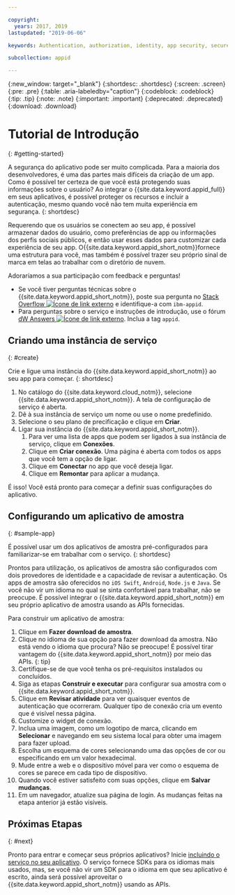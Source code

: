 ```yaml
---

copyright:
  years: 2017, 2019
lastupdated: "2019-06-06"

keywords: Authentication, authorization, identity, app security, secure, development,

subcollection: appid

---
```


{:new_window: target="_blank"}
{:shortdesc: .shortdesc}
{:screen: .screen}
{:pre: .pre}
{:table: .aria-labeledby="caption"}
{:codeblock: .codeblock}
{:tip: .tip}
{:note: .note}
{:important: .important}
{:deprecated: .deprecated}
{:download: .download}

# Tutorial de Introdução
{: #getting-started}

A segurança do aplicativo pode ser muito complicada. Para a maioria dos desenvolvedores, é uma das partes mais difíceis da criação de um app. Como é possível ter certeza de que você está protegendo suas informações sobre o usuário? Ao integrar o {{site.data.keyword.appid_full}} em seus aplicativos, é possível proteger os recursos e incluir a
autenticação, mesmo quando você não tem muita experiência em segurança.
{: shortdesc}

Requerendo que os usuários se conectem ao seu app, é possível armazenar dados do usuário, como preferências de app ou informações dos perfis sociais públicos, e então usar esses dados para customizar cada experiência de seu app. O{{site.data.keyword.appid_short_notm}}fornece uma estrutura para você, mas também é possível trazer seu próprio sinal de marca em telas ao trabalhar com o diretório de nuvem.

Adoraríamos a sua participação com feedback e perguntas!
* Se você tiver perguntas técnicas sobre o {{site.data.keyword.appid_short_notm}}, poste sua pergunta no
<a href="https://stackoverflow.com" target="_blank">Stack Overflow
<img src="../../icons/launch-glyph.svg" alt="Ícone de link externo"></a> e identifique-a com
`ibm-appid`.
* Para perguntas sobre o serviço e instruções de introdução, use o fórum <a href="https://developer.ibm.com" target="_blank">dW Answers <img src="../../icons/launch-glyph.svg" alt="Ícone de link externo"></a>. Inclua a tag `appid`.

## Criando uma instância de serviço
{: #create}

Crie e ligue uma instância do {{site.data.keyword.appid_short_notm}} ao seu app para começar.
{: shortdesc}

1. No catálogo do {{site.data.keyword.cloud_notm}}, selecione {{site.data.keyword.appid_short_notm}}. A tela de configuração de
serviço é aberta.
2. Dê à sua instância de serviço um nome ou use o nome predefinido.
3. Selecione o seu plano de precificação e clique em **Criar**.
4. Ligar sua instância do {{site.data.keyword.appid_short_notm}}.
    1. Para ver uma lista de apps que podem ser ligados à sua instância de serviço, clique em **Conexões**.
    2. Clique em **Criar conexão**. Uma página é aberta com todos os apps que você tem a opção de ligar.
    3. Clique em **Conectar** no app que você deseja ligar.
    4. Clique em **Remontar** para aplicar a mudança.

É isso! Você está pronto para começar a definir suas configurações do aplicativo.

## Configurando um aplicativo de amostra
{: #sample-app}

É possível usar um dos aplicativos de amostra pré-configurados para familiarizar-se em trabalhar com o serviço.
{: shortdesc}

Prontos para utilização, os aplicativos de amostra são configurados com dois provedores de identidade e a capacidade de revisar a autenticação. Os apps de amostra são oferecidos no `iOS Swift`, `Android`, `Node.js` e `Java`. Se
você não vir um idioma no qual se sinta confortável para trabalhar, não se preocupe. É possível integrar o {{site.data.keyword.appid_short_notm}} em seu próprio aplicativo de amostra usando as APIs fornecidas.

Para construir um aplicativo de amostra:

1. Clique em **Fazer download de amostra**.
2. Clique no idioma de sua opção para fazer download da amostra.
  Não está vendo o idioma que procura? Não se preocupe! É possível tirar vantagem do {{site.data.keyword.appid_short_notm}} por meio das APIs.
  {: tip}
3. Certifique-se de que você tenha os pré-requisitos instalados ou concluídos.
4. Siga as etapas **Construir e executar** para configurar sua amostra com o {{site.data.keyword.appid_short_notm}}.
5. Clique em **Revisar atividade** para ver quaisquer eventos de autenticação que ocorreram. Qualquer
tipo de conexão cria um evento que é visível nessa página.
6. Customize o widget de conexão.
  1. Inclua uma imagem, como um logotipo de marca, clicando em **Selecionar** e navegando em seu
sistema local para obter uma imagem para fazer upload.
  2. Escolha um esquema de cores selecionando uma das opções de cor ou especificando em um valor hexadecimal.
  3. Mude entre a web e o dispositivo móvel para ver como o esquema de cores se parece em cada tipo de dispositivo.
  4. Quando você estiver satisfeito com suas opções, clique em **Salvar mudanças**.
7. Em um navegador, atualize sua página de login. As mudanças feitas na etapa anterior já estão visíveis.


## Próximas Etapas
{: #next}

Pronto para entrar e começar seus próprios aplicativos? Inicie [incluindo o
serviço no seu aplicativo](/docs/services/appid?topic=appid-web-apps#web-apps). O serviço fornece SDKs para os idiomas mais usados, mas, se você não vir um
SDK para o idioma em que seu aplicativo é escrito, ainda será possível aproveitar o
{{site.data.keyword.appid_short_notm}} usando as APIs.
